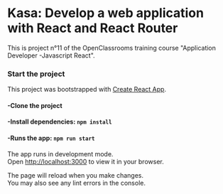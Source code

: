 # Kasa: Develop a web application with React and React Router

This is project n°11 of the OpenClassrooms training course "Application Developer -Javascript React".

### Start the project

This project was bootstrapped with [Create React App](https://github.com/facebook/create-react-app).

#### -Clone the project
#### -Install dependencies: `npm install`
#### -Runs the app: `npm run start`

The app runs in development mode.\
Open [http://localhost:3000](http://localhost:3000) to view it in your browser.

The page will reload when you make changes.\
You may also see any lint errors in the console.
